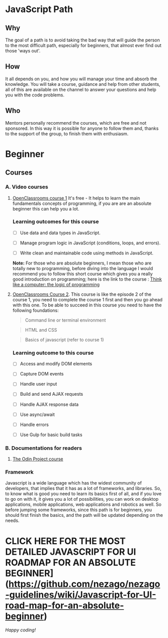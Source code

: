 # JavaScript Path

## Why
The goal of a path is to avoid taking the bad way that will guide the person to the most difficult path,
especially for beginners, that almost ever find out those 'ways out'.

## How
It all depends on you, and how you will manage your time and absorb the knowledge. You will take a course, 
guidance and help from other students, all of this are available on the channel to answer your questions
and help you with the code problems.

## Who
Mentors personally recommend the courses, which are free and not sponsored. 
In this way it is possible for anyone to follow them and, 
thanks to the support of the group, to finish them with enthusiasm.

# Beginner

## Courses

### A. Video courses
1. [OpenClassrooms course 1](https://openclassrooms.com/en/courses/5664271-learn-programming-with-javascript) It's free - It helps to learn the main fundamentals concepts of programming, if you are are an absolute beginner this can help you a lot.

    ### Learning outcomes for this course
   - [ ] Use data and data types in JavaScript.

   - [ ] Manage program logic in JavaScript (conditions, loops, and errors).

   - [ ] Write clean and maintainable code using methods in JavaScript.

   **Note:** For those who are absolute beginners, I mean those who are totally new to programming, before diving into the language I would recommend you to follow this short course which gives you a really good introduction on programming; here is the link to the course : [Think like a computer: the logic of programming](https://openclassrooms.com/en/courses/5261196-think-like-a-computer-the-logic-of-programming)

1. [OpenClassrooms Course 2](https://openclassrooms.com/en/courses/5493201-write-javascript-for-the-web). This course is like the episode 2 of the course 1, you need to complete the course 1 first and then you go ahead with this one. To be able to succeed in this course you need to have the following foundations: 

    > Command line or terminal environment

    > HTML and CSS

    > Basics of javascript (refer to course 1)

    ### Learning outcome to this course

    - [ ] Access and modify DOM elements

    - [ ] Capture DOM events

    - [ ] Handle user input

    - [ ] Build and send AJAX requests

    - [ ] Handle AJAX response data

    - [ ] Use async/await

    - [ ] Handle errors

    - [ ] Use Gulp for basic build tasks

### B. Documentations for readers

1. [The Odin Project course](https://www.theodinproject.com/courses/javascript)

### Framework
Javascript is a wide language which has the widest community of developers, that implies that it has as a lot of frameworks, and libraries. So, to know what is good you need to learn its basics first of all, and if you love to go on with it, it gives you a lot of possibilities, you can work on desktop applications, mobile applications, web applications and robotics as well. So before jumping some frameworks, since this path is for beginners, you should first finish the basics, and the path will be updated depending on the needs.

# CLICK HERE FOR THE MOST DETAILED JAVASCRIPT FOR UI ROADMAP FOR AN ABSOLUTE BEGINNER](https://github.com/nezago/nezago-guidelines/wiki/Javascript-for-UI-road-map-for-an-absolute-beginner)

*Happy coding!*
